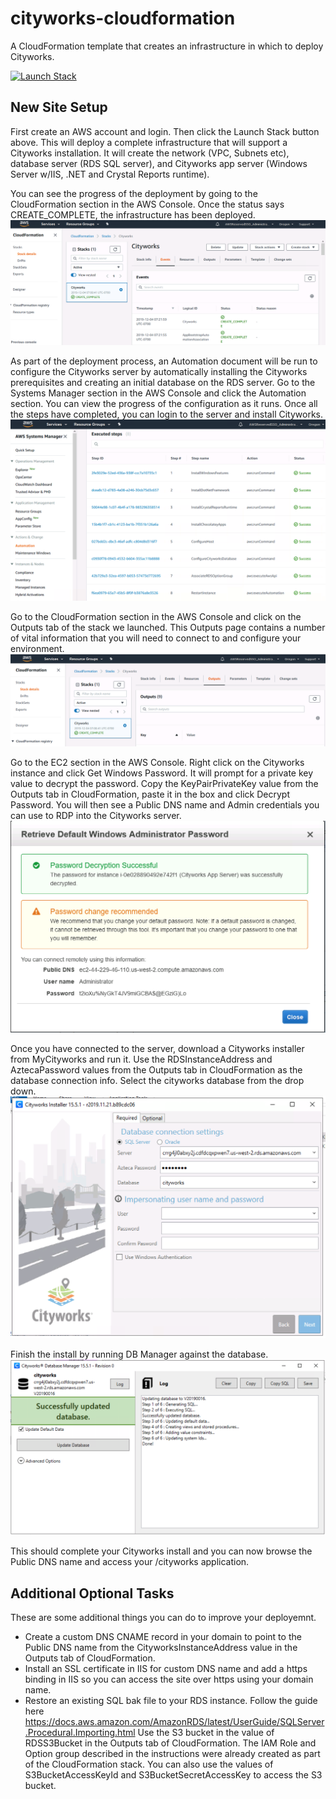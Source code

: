 # cityworks-cloudformation
A CloudFormation template that creates an infrastructure in which to deploy Cityworks.

[![Launch Stack](https://s3.amazonaws.com/cloudformation-examples/cloudformation-launch-stack.png)](https://console.aws.amazon.com/cloudformation/home#/stacks/new?stackName=Cityworks&templateURL=https://s3-us-west-2.amazonaws.com/cw-s3/cityworks.yaml)

## New Site Setup
First create an AWS account and login. Then click the Launch Stack button above. This will deploy a complete infrastructure that will support a Cityworks installation. It will create the network (VPC, Subnets etc), database server (RDS SQL server), and Cityworks app server (Windows Server w/IIS, .NET and Crystal Reports runtime).

You can see the progress of the deployment by going to the CloudFormation section in the AWS Console. Once the status says CREATE_COMPLETE, the infrastructure has been deployed.
![](img/cloudformation.png)

As part of the deployment process, an Automation document will be run to configure the Cityworks server by automatically installing the Cityworks prerequisites and creating an initial database on the RDS server. Go to the Systems Manager section in the AWS Console and click the Automation section. You can view the progress of the configuration as it runs. Once all the steps have completed, you can login to the server and install Cityworks.
![](img/automation.png)

Go to the CloudFormation section in the AWS Console and click on the Outputs tab of the stack we launched. This Outputs page contains a number of vital information that you will need to connect to and configure your environment.
![](img/outputs.png)

Go to the EC2 section in the AWS Console. Right click on the Cityworks instance and click Get Windows Password. It will prompt for a private key value to decrypt the password. Copy the KeyPairPrivateKey value from the Outputs tab in CloudFormation, paste it in the box and click Decrypt Password. You will then see a Public DNS name and Admin credentials you can use to RDP into the Cityworks server.
![](img/connectioninfo.png)

Once you have connected to the server, download a Cityworks installer from MyCityworks and run it. Use the RDSInstanceAddress and AztecaPassword values from the Outputs tab in CloudFormation as the database connection info. Select the cityworks database from the drop down.
![](img/install.png)

Finish the install by running DB Manager against the database.
![](img/dbmanager.png)

This should complete your Cityworks install and you can now browse the Public DNS name and access your /cityworks application.

## Additional Optional Tasks
These are some additional things you can do to improve your deployemnt.
* Create a custom DNS CNAME record in your domain to point to the Public DNS name from the CityworksInstanceAddress value in the Outputs tab of CloudFormation.
* Install an SSL certificate in IIS for custom DNS name and add a https binding in IIS so you can access the site over https using your domain name.
* Restore an existing SQL bak file to your RDS instance. Follow the guide here https://docs.aws.amazon.com/AmazonRDS/latest/UserGuide/SQLServer.Procedural.Importing.html  Use the S3 bucket in the value of RDSS3Bucket in the Outputs tab of CloudFormation. The IAM Role and Option group described in the instructions were already created as part of the CloudFormation stack. You can also use the values of S3BucketAccessKeyId and S3BucketSecretAccessKey to access the S3 bucket.

